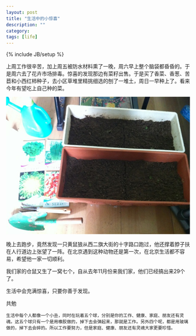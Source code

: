 ```yaml
---
layout: post
title: "生活中的小惊喜"
description: ""
category: 
tags: [life]
---
```

{% include JB/setup %}


上周工作很辛苦，加上周五被防水材料熏了一晚，周六早上整个脑袋都昏昏的。于是周六去了花卉市场排毒。惊喜的发现那边有菜籽出售。于是买了香菜、香葱、苦苣和小西红柿种子，去小区草堆里精挑细选的刨了一堆土，周日一早种上了。看来今年有望吃上自己种的菜。

![Alt text](/images/supprise.jpg "me")

晚上去跑步，竟然发现一只黄鼠狼从西二旗大街的十字路口跑过，他还撑着脖子扶在人行道边上张望了一阵。在北京遇到这种动物还是第一次，在北京生活都不容易，希望他一家一切顺利。

我们家的仓鼠又生了一窝七个，自从去年11月份来我们家，他们已经搞出来29个了。



生活中会充满惊喜，只要你善于发现。




共勉


`生活中每个人都像一个小丑，同时在玩着五个球，分别是你的工作、健康、家庭、朋友还有灵魂。这五个球只有一个是用橡胶做的，掉下去会弹起来，那就是工作。另外四个呢，都是用玻璃做的，掉下去会碎的。所以工作要努力，但是家庭、健康、朋友还有灵魂大家更要珍惜。`